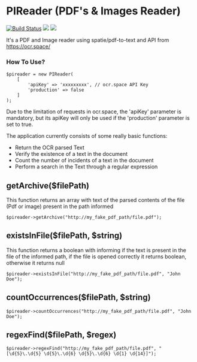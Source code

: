 # PIReader (PDF's & Images Reader)
[![Build Status](https://travis-ci.org/kaleu62/pi-reader.svg?branch=master)](https://travis-ci.org/kaleu62/pi-reader)
<a href="https://codeclimate.com/github/codeclimate/codeclimate/maintainability"><img src="https://api.codeclimate.com/v1/badges/a99a88d28ad37a79dbf6/maintainability" /></a>
<a href="https://codeclimate.com/github/codeclimate/codeclimate/test_coverage"><img src="https://api.codeclimate.com/v1/badges/a99a88d28ad37a79dbf6/test_coverage" /></a>

It's a PDF and Image reader using spatie/pdf-to-text and API from https://ocr.space/

### How To Use?

 
    $pireader = new PIReader(
        [
            'apiKey' => 'xxxxxxxxx', // ocr.space API Key
            'production' => false
        ]
    );


Due to the limitation of requests in ocr.space, the 'apiKey' parameter is mandatory, but its apiKey will only be used if the 'production' parameter is set to true.

The application currently consists of some really basic functions:
- Return the OCR parsed Text
- Verify the existence of a text in the document
- Count the number of incidents of a text in the document
- Perform a search in the Text through a regular expression


## getArchive($filePath)

  This function returns an array with text of the parsed contents of the file (Pdf or image) present in the path informed
  
    $pireader->getArchive("http://my_fake_pdf_path/file.pdf");
  
## existsInFile($filePath, $string)

  This function returns a boolean with informing if the text is present in the file of the informed path, if the file is opened correctly it returns boolean, otherwise it returns null
  
    $pireader->existsInFile("http://my_fake_pdf_path/file.pdf", "John Doe");

## countOccurrences($filePath, $string)

    $pireader->countOccurrences("http://my_fake_pdf_path/file.pdf", "John Doe");

## regexFind($filePath, $regex)

    $pireader->regexFind("http://my_fake_pdf_path/file.pdf", "[\d{5}\.\d{5} \d{5}\.\d{6} \d{5}\.\d{6} \d{1} \d{14}]");

